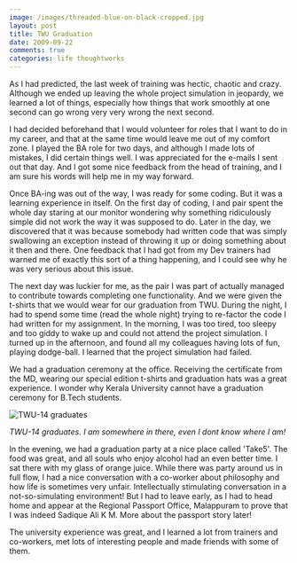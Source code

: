 ```yaml
---
image: /images/threaded-blue-on-black-cropped.jpg
layout: post
title: TWU Graduation
date: 2009-09-22
comments: true
categories: life thoughtworks
---
```


As I had predicted, the last week of training was hectic, chaotic and crazy. Although we ended up leaving the whole project simulation in jeopardy, we learned a lot of things, especially how things that work smoothly at one second can go wrong very very wrong the next second.

I had decided beforehand that I would volunteer for roles that I want to do in my career, and that at the same time would leave me out of my comfort zone. I played the BA role for two days, and although I made lots of mistakes, I did certain things well. I was appreciated for the e-mails I sent out that day. And I got some nice feedback from the head of training, and I am sure his words will help me in my way forward.

Once BA-ing was out of the way, I was ready for some coding. But it was a learning experience in itself. On the first day of coding, I and pair spent the whole day staring at our monitor wondering why something ridiculously simple did not work the way it was supposed to do. Later in the day, we discovered that it was because somebody had written code that was simply swallowing an exception instead of throwing it up or doing something about it then and there. One feedback that I had got from my Dev trainers had warned me of exactly this sort of a thing happening, and I could see why he was very serious about this issue.

The next day was luckier for me, as the pair I was part of actually managed to contribute towards completing one functionality. And we were given the t-shirts that we would wear for our graduation from TWU. During the night, I had to spend some time (read the whole night) trying to re-factor the code I had written for my assignment. In the morning, I was too tired, too sleepy and too giddy to wake up and could not attend the project simulation. I turned up in the afternoon, and found all my colleagues having lots of fun, playing dodge-ball. I learned that the project simulation had failed.

We had a graduation ceremony at the office. Receiving the certificate from the MD, wearing our special edition t-shirts and graduation hats was a great experience. I wonder why Kerala University cannot have a graduation ceremony for B.Tech students.

![TWU-14 graduates](http://2.bp.blogspot.com/_bZ_kjFIgY0w/Srh7h88cjtI/AAAAAAAABQA/uq5OEtmKWkc/s320/DSC06527.JPG)

*TWU-14 graduates. I am somewhere in there, even I dont know where I am!*

In the evening, we had a graduation party at a nice place called 'Take5'. The food was great, and all souls who enjoy alcohol had an even better time. I sat there with my glass of orange juice. While there was party around us in full flow, I had a nice conversation with a co-worker about philosophy and how life is sometimes very unfair. Intellectually stimulating conversation in a not-so-simulating environment! But I had to leave early, as I had to head home and appear at the Regional Passport Office, Malappuram to prove that I was indeed Sadique Ali K M. More about the passport story later!

The university experience was great, and I learned a lot from trainers and co-workers, met lots of interesting people and made friends with some of them.
